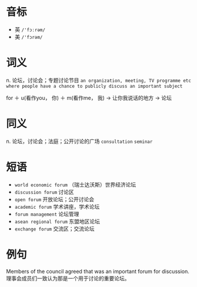 # 音标

- 英 `/'fɔːrəm/`
- 美 `/'fɔrəm/`

# 词义

n. 论坛，讨论会；专题讨论节目
`an organization, meeting, TV programme etc where people have a chance to publicly discuss an important subject`



for ＋ u(看作you， 你) ＋ m(看作me， 我) → 让你我说话的地方 → 论坛

# 同义

n. 论坛，讨论会；法庭；公开讨论的广场
`consultation` `seminar`

# 短语

- `world economic forum` （瑞士达沃斯）世界经济论坛
- `discussion forum` 讨论区
- `open forum` 开放论坛；公开讨论会
- `academic forum` 学术讲座，学术论坛
- `forum management` 论坛管理
- `asean regional forum` 东盟地区论坛
- `exchange forum` 交流区；交流论坛

# 例句

Members of the council agreed that was an important forum for discussion.
理事会成员们一致认为那是一个用于讨论的重要论坛。


